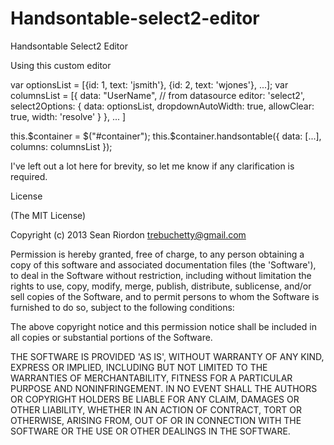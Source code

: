 Handsontable-select2-editor
===========================

Handsontable Select2 Editor



Using this custom editor

var optionsList = [{id: 1, text: 'jsmith'}, {id: 2, text: 'wjones'}, ...];
var columnsList = [{
                    data: "UserName", // from datasource
                    editor: 'select2',
                    select2Options: {
                        data: optionsList,
                        dropdownAutoWidth: true,
                        allowClear: true,
                        width: 'resolve'
                    }
                },
                ...
                ]


this.$container = $("#container");
this.$container.handsontable({
    data: [...],
    columns: columnsList
    });

I've left out a lot here for brevity, so let me know if any clarification is required.




License

(The MIT License)

Copyright (c) 2013 Sean Riordon <trebuchetty@gmail.com>

Permission is hereby granted, free of charge, to any person obtaining a copy of this software and associated documentation files (the 'Software'), to deal in the Software without restriction, including without limitation the rights to use, copy, modify, merge, publish, distribute, sublicense, and/or sell copies of the Software, and to permit persons to whom the Software is furnished to do so, subject to the following conditions:

The above copyright notice and this permission notice shall be included in all copies or substantial portions of the Software.

THE SOFTWARE IS PROVIDED 'AS IS', WITHOUT WARRANTY OF ANY KIND, EXPRESS OR IMPLIED, INCLUDING BUT NOT LIMITED TO THE WARRANTIES OF MERCHANTABILITY, FITNESS FOR A PARTICULAR PURPOSE AND NONINFRINGEMENT. IN NO EVENT SHALL THE AUTHORS OR COPYRIGHT HOLDERS BE LIABLE FOR ANY CLAIM, DAMAGES OR OTHER LIABILITY, WHETHER IN AN ACTION OF CONTRACT, TORT OR OTHERWISE, ARISING FROM, OUT OF OR IN CONNECTION WITH THE SOFTWARE OR THE USE OR OTHER DEALINGS IN THE SOFTWARE.
